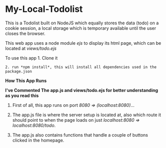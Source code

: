 # My-Local-Todolist
This is a Todolist built on NodeJS which equally stores the data (todo) on a cookie session, a local storage which is temporary available until the user closes the browser.

This web app uses a node module *ejs* to display its html page, which can be located at *views/todo.ejs*


To use this app
    1. Clone it

    2. run *npm install*, this will install all dependencies used in the package.json

<b>How This App Runs</b>

**I've Commented The app.js and views/todo.ejs for better understanding as you read this**

1. First of all, this app runs on port *8080 => (localhost:8080)*...

2. The app.js file is where the server setup is located at, also which route it should point to when the page loads on just *localhost:8080 => localhost:8080/todo*.

3. The app.js also contains functions that handle a couple of buttons clicked in the homepage.